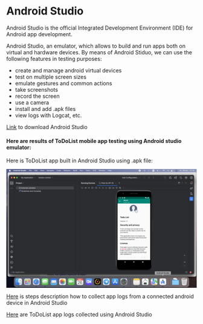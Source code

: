 # Android Studio

Android Studio is the official Integrated Development Environment (IDE) for Android app development. 

Android Studio, an emulator, which allows to build and run apps both on virtual and hardware devices. By means of Android Stiduo, we can use the following features in testing purposes:
- create and manage android virtual devices
- test on multiple screen sizes
- emulate gestures and common actions
- take screenshots
- record the screen
- use a camera
- install and add .apk files
- view logs with Logcat, etc.

<a href="https://developer.android.com/studio" target="_blank">Link</a> to download Android Studio

#### Here are results of ToDoList mobile app testing using Android studio emulator:

Here is ToDoList app built in Android Studio using .apk file:

<div style="display:flex;">
<img src="Android_Studio_ToDoList_App_apk.png">
</div>


<a href="https://github.com/DariaMartinovskaya/Android_Studio/blob/main/App%20logs%20in%20Android%20Studio.md" target="_blank">Here</a> is steps description how to collect app logs from a connected android device in Android Studio

<a href="https://github.com/DariaMartinovskaya/Android_Studio/blob/main/ToDoList_logs.txt" target="_blank">Here</a> are ToDoList app logs collected using Android Studio

